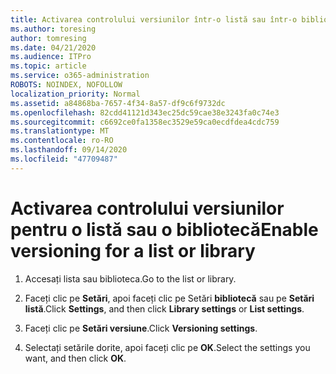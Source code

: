 ```yaml
---
title: Activarea controlului versiunilor într-o listă sau într-o bibliotecă
ms.author: toresing
author: tomresing
ms.date: 04/21/2020
ms.audience: ITPro
ms.topic: article
ms.service: o365-administration
ROBOTS: NOINDEX, NOFOLLOW
localization_priority: Normal
ms.assetid: a84868ba-7657-4f34-8a57-df9c6f9732dc
ms.openlocfilehash: 82cdd41121d343ec25dc59cae38e3243fa0c74e3
ms.sourcegitcommit: c6692ce0fa1358ec3529e59ca0ecdfdea4cdc759
ms.translationtype: MT
ms.contentlocale: ro-RO
ms.lasthandoff: 09/14/2020
ms.locfileid: "47709487"
---
```

# <a name="enable-versioning-for-a-list-or-library"></a><span data-ttu-id="3bc38-102">Activarea controlului versiunilor pentru o listă sau o bibliotecă</span><span class="sxs-lookup"><span data-stu-id="3bc38-102">Enable versioning for a list or library</span></span>

1. <span data-ttu-id="3bc38-103">Accesați lista sau biblioteca.</span><span class="sxs-lookup"><span data-stu-id="3bc38-103">Go to the list or library.</span></span>
    
2. <span data-ttu-id="3bc38-104">Faceți clic pe **Setări**, apoi faceți clic pe Setări **bibliotecă** sau pe **Setări listă**.</span><span class="sxs-lookup"><span data-stu-id="3bc38-104">Click **Settings**, and then click **Library settings** or **List settings**.</span></span>
    
3. <span data-ttu-id="3bc38-105">Faceți clic pe **Setări versiune**.</span><span class="sxs-lookup"><span data-stu-id="3bc38-105">Click **Versioning settings**.</span></span>
    
4. <span data-ttu-id="3bc38-106">Selectați setările dorite, apoi faceți clic pe **OK**.</span><span class="sxs-lookup"><span data-stu-id="3bc38-106">Select the settings you want, and then click **OK**.</span></span>
    

